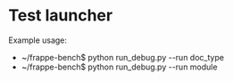 # Test launcher

Example usage:
- ~/frappe-bench$ python run_debug.py --run doc_type
- ~/frappe-bench$ python run_debug.py --run module
